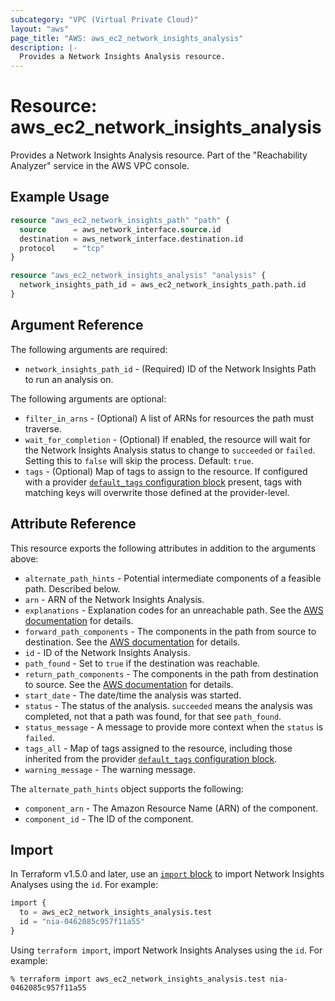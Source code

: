 ```yaml
---
subcategory: "VPC (Virtual Private Cloud)"
layout: "aws"
page_title: "AWS: aws_ec2_network_insights_analysis"
description: |-
  Provides a Network Insights Analysis resource.
---
```


# Resource: aws_ec2_network_insights_analysis

Provides a Network Insights Analysis resource. Part of the "Reachability Analyzer" service in the AWS VPC console.

## Example Usage

```terraform
resource "aws_ec2_network_insights_path" "path" {
  source      = aws_network_interface.source.id
  destination = aws_network_interface.destination.id
  protocol    = "tcp"
}

resource "aws_ec2_network_insights_analysis" "analysis" {
  network_insights_path_id = aws_ec2_network_insights_path.path.id
}
```

## Argument Reference

The following arguments are required:

* `network_insights_path_id` - (Required) ID of the Network Insights Path to run an analysis on.

The following arguments are optional:

* `filter_in_arns` - (Optional) A list of ARNs for resources the path must traverse.
* `wait_for_completion` - (Optional) If enabled, the resource will wait for the Network Insights Analysis status to change to `succeeded` or `failed`. Setting this to `false` will skip the process. Default: `true`.
* `tags` - (Optional) Map of tags to assign to the resource. If configured with a provider [`default_tags` configuration block](/docs/providers/aws/index.html#default_tags-configuration-block) present, tags with matching keys will overwrite those defined at the provider-level.

## Attribute Reference

This resource exports the following attributes in addition to the arguments above:

* `alternate_path_hints` - Potential intermediate components of a feasible path. Described below.
* `arn` - ARN of the Network Insights Analysis.
* `explanations` - Explanation codes for an unreachable path. See the [AWS documentation](https://docs.aws.amazon.com/AWSEC2/latest/APIReference/API_Explanation.html) for details.
* `forward_path_components` - The components in the path from source to destination. See the [AWS documentation](https://docs.aws.amazon.com/AWSEC2/latest/APIReference/API_PathComponent.html) for details.
* `id` - ID of the Network Insights Analysis.
* `path_found` - Set to `true` if the destination was reachable.
* `return_path_components` - The components in the path from destination to source. See the [AWS documentation](https://docs.aws.amazon.com/AWSEC2/latest/APIReference/API_PathComponent.html) for details.
* `start_date` - The date/time the analysis was started.
* `status` - The status of the analysis. `succeeded` means the analysis was completed, not that a path was found, for that see `path_found`.
* `status_message` - A message to provide more context when the `status` is `failed`.
* `tags_all` - Map of tags assigned to the resource, including those inherited from the provider [`default_tags` configuration block](/docs/providers/aws/index.html#default_tags-configuration-block).
* `warning_message` - The warning message.

The `alternate_path_hints` object supports the following:

* `component_arn` - The Amazon Resource Name (ARN) of the component.
* `component_id` - The ID of the component.

## Import

In Terraform v1.5.0 and later, use an [`import` block](https://developer.hashicorp.com/terraform/language/import) to import Network Insights Analyses using the `id`. For example:

```terraform
import {
  to = aws_ec2_network_insights_analysis.test
  id = "nia-0462085c957f11a55"
}
```

Using `terraform import`, import Network Insights Analyses using the `id`. For example:

```console
% terraform import aws_ec2_network_insights_analysis.test nia-0462085c957f11a55
```
